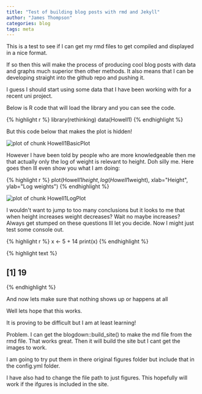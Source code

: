 ```yaml
---
title: "Test of building blog posts with rmd and Jekyll"
author: "James Thompson"
categories: blog
tags: meta
---
```

This is a test to see if I can get my rmd files to get compiled and displayed in a nice format.

If so then this will make the process of producing cool blog posts with data and graphs much superior then other methods. It also means that I can be developing straight into the github repo and pushing it.

I guess I should start using some data that I have been working with for a recent uni project.

Below is R code that will load the library and you can see the code.

{% highlight r %}
library(rethinking)
data(Howell1)
{% endhighlight %}

But this code below that makes the plot is hidden!

![plot of chunk Howell1BasicPlot](/figures/Howell1BasicPlot-1.png)

However I have been told by people who are more knowledgeable then me that actually only the log of weight is relevant to height. Doh silly me. Here goes then Ill even show you what I am doing:

{% highlight r %}
plot(Howell1$height, log(Howell1$weight), xlab="Height", ylab="Log weights")
{% endhighlight %}

![plot of chunk Howell1LogPlot](/figures/Howell1LogPlot-1.png)

I wouldn't want to jump to too many conclusions but it looks to me that when height increases weight decreases? Wait no maybe increases? Always get stumped on these questions Ill let you decide. Now I might just test some console out.

{% highlight r %}
x <- 5 + 14
print(x)
{% endhighlight %}



{% highlight text %}
## [1] 19
{% endhighlight %}

And now lets make sure that nothing shows up or happens at all



Well lets hope that this works.

It is proving to be difficult but I am at least learning!

Problem.
I can get the blogdown::build_site() to make the md file from the rmd file. That works great. Then it will build the site but I cant get the images to work.

I am going to try put them in there original figures folder but include that in the config.yml folder.

I have also had to change the file path to just figures. This hopefully will work if the ifgures is included in the site.
